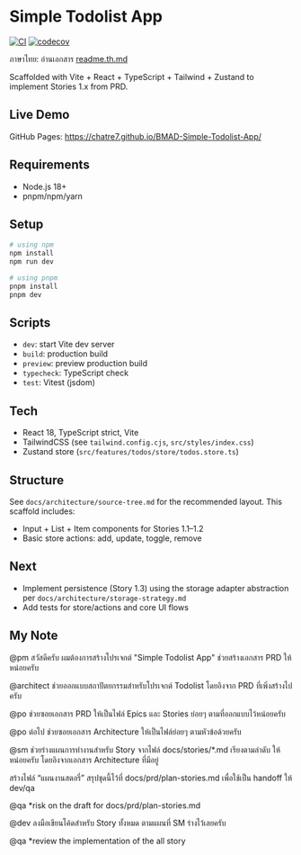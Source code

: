 # Simple Todolist App

[![CI](https://github.com/chatre7/BMAD-Simple-Todolist-App/actions/workflows/ci.yml/badge.svg)](https://github.com/chatre7/BMAD-Simple-Todolist-App/actions/workflows/ci.yml)
[![codecov](https://codecov.io/gh/chatre7/BMAD-Simple-Todolist-App/branch/main/graph/badge.svg)](https://codecov.io/gh/chatre7/BMAD-Simple-Todolist-App)

ภาษาไทย: อ่านเอกสาร [readme.th.md](readme.th.md)

Scaffolded with Vite + React + TypeScript + Tailwind + Zustand to implement Stories 1.x from PRD.

## Live Demo

GitHub Pages: https://chatre7.github.io/BMAD-Simple-Todolist-App/

## Requirements
- Node.js 18+
- pnpm/npm/yarn

## Setup
```bash
# using npm
npm install
npm run dev

# using pnpm
pnpm install
pnpm dev
```

## Scripts
- `dev`: start Vite dev server
- `build`: production build
- `preview`: preview production build
- `typecheck`: TypeScript check
- `test`: Vitest (jsdom)

## Tech
- React 18, TypeScript strict, Vite
- TailwindCSS (see `tailwind.config.cjs`, `src/styles/index.css`)
- Zustand store (`src/features/todos/store/todos.store.ts`)

## Structure
See `docs/architecture/source-tree.md` for the recommended layout. This scaffold includes:
- Input + List + Item components for Stories 1.1–1.2
- Basic store actions: add, update, toggle, remove

## Next
- Implement persistence (Story 1.3) using the storage adapter abstraction per `docs/architecture/storage-strategy.md`
- Add tests for store/actions and core UI flows


## My Note
@pm สวัสดีครับ ผมต้องการสร้างโปรเจกต์ "Simple Todolist App" ช่วยสร้างเอกสาร PRD ให้หน่อยครับ

@architect ช่วยออกแบบสถาปัตยกรรมสำหรับโปรเจกต์ Todolist โดยอิงจาก PRD ที่เพิ่งสร้างไปครับ

@po ช่วยซอยเอกสาร PRD ให้เป็นไฟล์ Epics และ Stories ย่อยๆ ตามที่ออกแบบไว้หน่อยครับ

@po ต่อไป ช่วยซอยเอกสาร Architecture ให้เป็นไฟล์ย่อยๆ ตามหัวข้อด้วยครับ

@sm ช่วยร่างแผนการทำงานสำหรับ Story จากไฟล์ docs/stories/*.md เรียงตามลำดับ ให้หน่อยครับ โดยอิงจากเอกสาร Architecture ที่มีอยู่

สร้างไฟล์ “แผนงานสตอรี่” สรุปชุดนี้ไว้ที่ docs/prd/plan-stories.md เพื่อใช้เป็น handoff ให้ dev/qa

@qa *risk on the draft for docs/prd/plan-stories.md

@dev ลงมือเขียนโค้ดสำหรับ Story ทั้งหมด ตามแผนที่ SM ร่างไว้เลยครับ

@qa *review the implementation of the all story
